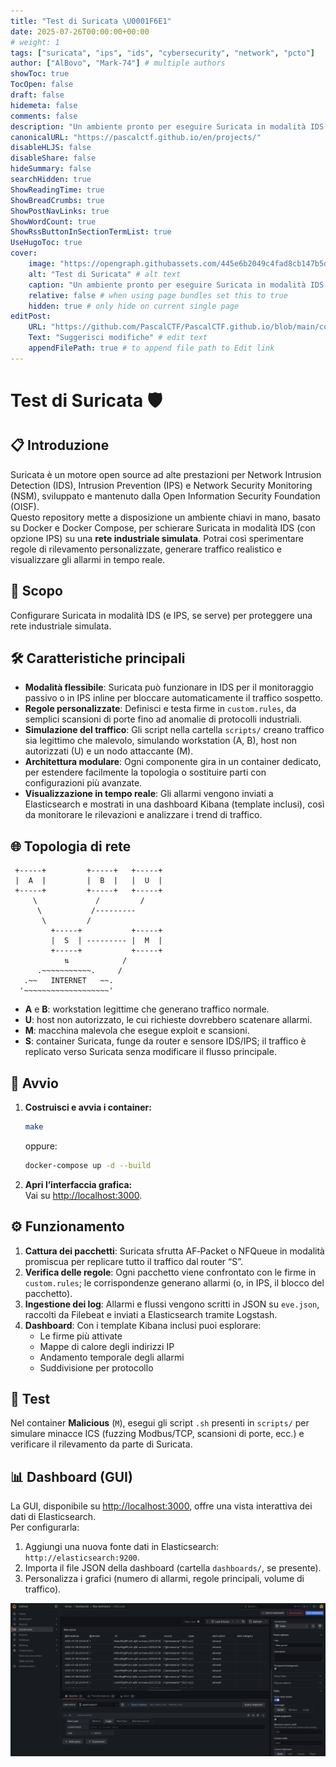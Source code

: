 ```yaml
---
title: "Test di Suricata \U0001F6E1"
date: 2025-07-26T00:00:00+00:00
# weight: 1
tags: ["suricata", "ips", "ids", "cybersecurity", "network", "pcto"]
author: ["AlBovo", "Mark-74"] # multiple authors
showToc: true
TocOpen: false
draft: false
hidemeta: false
comments: false
description: "Un ambiente pronto per eseguire Suricata in modalità IDS (e, se necessario, IPS) per proteggere una rete industriale simulata."
canonicalURL: "https://pascalctf.github.io/en/projects/"
disableHLJS: false
disableShare: false
hideSummary: false
searchHidden: true
ShowReadingTime: true
ShowBreadCrumbs: true
ShowPostNavLinks: true
ShowWordCount: true
ShowRssButtonInSectionTermList: true
UseHugoToc: true
cover:
    image: "https://opengraph.githubassets.com/445e6b2049c4fad8cb147b5da751e926d1d64c4841191f921acedb27e91492e4/AlBovo/Suricata-Testing" # image path/url
    alt: "Test di Suricata" # alt text
    caption: "Un ambiente pronto per eseguire Suricata in modalità IDS (e, se necessario, IPS) per proteggere una rete industriale simulata." # display caption under cover
    relative: false # when using page bundles set this to true
    hidden: true # only hide on current single page
editPost:
    URL: "https://github.com/PascalCTF/PascalCTF.github.io/blob/main/content/en"
    Text: "Suggerisci modifiche" # edit text
    appendFilePath: true # to append file path to Edit link
---
```

# Test di Suricata 🛡️

## 📋 Introduzione

Suricata è un motore open source ad alte prestazioni per Network Intrusion Detection (IDS), Intrusion Prevention (IPS) e Network Security Monitoring (NSM), sviluppato e mantenuto dalla Open Information Security Foundation (OISF).  
Questo repository mette a disposizione un ambiente chiavi in mano, basato su Docker e Docker Compose, per schierare Suricata in modalità IDS (con opzione IPS) su una **rete industriale simulata**. Potrai così sperimentare regole di rilevamento personalizzate, generare traffico realistico e visualizzare gli allarmi in tempo reale.

## 🎯 Scopo

Configurare Suricata in modalità IDS (e IPS, se serve) per proteggere una rete industriale simulata.

## 🛠️ Caratteristiche principali

- **Modalità flessibile**: Suricata può funzionare in IDS per il monitoraggio passivo o in IPS inline per bloccare automaticamente il traffico sospetto.  
- **Regole personalizzate**: Definisci e testa firme in `custom.rules`, da semplici scansioni di porte fino ad anomalie di protocolli industriali.  
- **Simulazione del traffico**: Gli script nella cartella `scripts/` creano traffico sia legittimo che malevolo, simulando workstation (A, B), host non autorizzati (U) e un nodo attaccante (M).  
- **Architettura modulare**: Ogni componente gira in un container dedicato, per estendere facilmente la topologia o sostituire parti con configurazioni più avanzate.  
- **Visualizzazione in tempo reale**: Gli allarmi vengono inviati a Elasticsearch e mostrati in una dashboard Kibana (template inclusi), così da monitorare le rilevazioni e analizzare i trend di traffico.

## 🌐 Topologia di rete

```
 +-----+         +-----+   +-----+
 |  A  |         |  B  |   |  U  |
 +-----+         +-----+   +-----+ 
     \             /         /
      \           /---------
       \         /
         +-----+           +-----+
         |  S  | --------- |  M  |
         +-----+           +-----+
            ⇅            /
      .~~~~~~~~~~~.     /
   .~~   INTERNET   ~~.
  '~~~~~~~~~~~~~~~~~~~'
```

- **A** e **B**: workstation legittime che generano traffico normale.  
- **U**: host non autorizzato, le cui richieste dovrebbero scatenare allarmi.  
- **M**: macchina malevola che esegue exploit e scansioni.  
- **S**: container Suricata, funge da router e sensore IDS/IPS; il traffico è replicato verso Suricata senza modificare il flusso principale.

## 🚀 Avvio

1. **Costruisci e avvia i container:**
    ```bash
    make
    ```
    oppure:
    ```bash
    docker-compose up -d --build
    ```

2. **Apri l’interfaccia grafica:**  
   Vai su [http://localhost:3000](http://localhost:3000).

## ⚙️ Funzionamento

1. **Cattura dei pacchetti**: Suricata sfrutta AF‑Packet o NFQueue in modalità promiscua per replicare tutto il traffico dal router “S”.  
2. **Verifica delle regole**: Ogni pacchetto viene confrontato con le firme in `custom.rules`; le corrispondenze generano allarmi (o, in IPS, il blocco del pacchetto).  
3. **Ingestione dei log**: Allarmi e flussi vengono scritti in JSON su `eve.json`, raccolti da Filebeat e inviati a Elasticsearch tramite Logstash.  
4. **Dashboard**: Con i template Kibana inclusi puoi esplorare:
   * Le firme più attivate  
   * Mappe di calore degli indirizzi IP  
   * Andamento temporale degli allarmi  
   * Suddivisione per protocollo

## 🧪 Test

Nel container **Malicious** (`M`), esegui gli script `.sh` presenti in `scripts/` per simulare minacce ICS (fuzzing Modbus/TCP, scansioni di porte, ecc.) e verificare il rilevamento da parte di Suricata.

## 📊 Dashboard (GUI)

La GUI, disponibile su [http://localhost:3000](http://localhost:3000), offre una vista interattiva dei dati di Elasticsearch.  
Per configurarla:

1. Aggiungi una nuova fonte dati in Elasticsearch: `http://elasticsearch:9200`.  
2. Importa il file JSON della dashboard (cartella `dashboards/`, se presente).  
3. Personalizza i grafici (numero di allarmi, regole principali, volume di traffico).

![suricata-gui](/images/suricata.png)